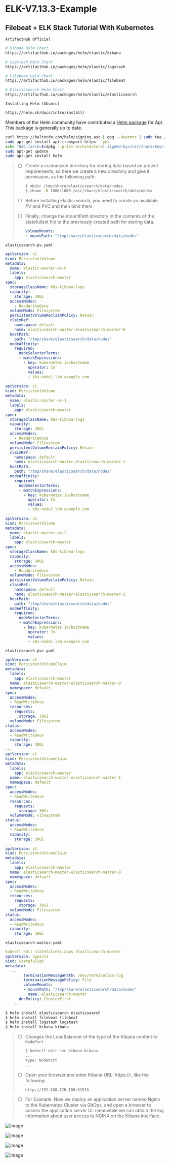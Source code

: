 # ELK-V7.13.3-Example
## Filebeat + ELK Stack Tutorial With Kubernetes



`ArtifactHub Official`

```bash
# Kibana Helm Chart
https://artifacthub.io/packages/helm/elastic/kibana

# Logstash Helm Chart
https://artifacthub.io/packages/helm/elastic/logstash

# Filebeat Helm Chart
https://artifacthub.io/packages/helm/elastic/filebeat

# Elasticsearch Helm Chart
https://artifacthub.io/packages/helm/elastic/elasticsearch
```



`Installing Helm (Ubuntu)`

```bash
https://helm.sh/docs/intro/install/
```

Members of the Helm community have contributed a [Helm package](https://helm.baltorepo.com/stable/debian/) for Apt. This package is generally up to date.

```bash
curl https://baltocdn.com/helm/signing.asc | gpg --dearmor | sudo tee /usr/share/keyrings/helm.gpg > /dev/null
sudo apt-get install apt-transport-https --yes
echo "deb [arch=$(dpkg --print-architecture) signed-by=/usr/share/keyrings/helm.gpg] https://baltocdn.com/helm/stable/debian/ all main" | sudo tee /etc/apt/sources.list.d/helm-stable-debian.list
sudo apt-get update
sudo apt-get install helm
```



> - [ ] Create a customized directory for storing data based on project requirements, so here we create a new directory and give it permission, as the following path:
>
>   ```bash
>   $ mkdir /tmp/share/elasticsearch/data/nodes
>   $ chown -R 1000:1000 /usr/share/elasticsearch/data/nodes
>   ```
>
> - [ ] Before installing Elastic-search, you need to create an available PV and PVC and then bind them.
>
> - [ ] Finally, change the mountPath directory in the contents of the statefullset file to the previously created path for storing data.
>
>   ```yaml
>   volumeMounts:
>   - mountPath: "/tmp/share/elasticsearch/data/nodes"
>   ```

`elasticsearch-pv.yaml`

```yaml
apiVersion: v1
kind: PersistentVolume
metadata:
  name: elastic-master-pv-0
  labels:
    app: elasticsearch-master
spec:
  storageClassName: k8s-kibana-logs
  capacity:
    storage: 30Gi
  accessModes:
    - ReadWriteOnce
  volumeMode: Filesystem
  persistentVolumeReclaimPolicy: Retain
  claimRef:
    namespace: default
    name: elasticsearch-master-elasticsearch-master-0
  hostPath:
    path: "/tmp/share/elasticsearch/data/nodes"
  nodeAffinity:
    required:
      nodeSelectorTerms:
      - matchExpressions:
        - key: kubernetes.io/hostname
          operator: In
          values:
          - k8s-node1.lab.example.com
---
apiVersion: v1
kind: PersistentVolume
metadata:
  name: elastic-master-pv-1
  labels:
    app: elasticsearch-master
spec:
  storageClassName: k8s-kibana-logs
  capacity:
    storage: 30Gi
  accessModes:
    - ReadWriteOnce
  volumeMode: Filesystem
  persistentVolumeReclaimPolicy: Retain
  claimRef:
    namespace: default
    name: elasticsearch-master-elasticsearch-master-1
  hostPath:
    path: "/tmp/share/elasticsearch/data/nodes"
  nodeAffinity:
    required:
      nodeSelectorTerms:
      - matchExpressions:
        - key: kubernetes.io/hostname
          operator: In
          values:
          - k8s-node2.lab.example.com
---
apiVersion: v1
kind: PersistentVolume
metadata:
  name: elastic-master-pv-2
  labels:
    app: elasticsearch-master
spec:
  storageClassName: k8s-kibana-logs
  capacity:
    storage: 30Gi
  accessModes:
    - ReadWriteOnce
  volumeMode: Filesystem
  persistentVolumeReclaimPolicy: Retain
  claimRef:
    namespace: default
    name: elasticsearch-master-elasticsearch-master-2
  hostPath:
    path: "/tmp/share/elasticsearch/data/nodes"
  nodeAffinity:
    required:
      nodeSelectorTerms:
      - matchExpressions:
        - key: kubernetes.io/hostname
          operator: In
          values:
          - k8s-node1.lab.example.com
```



`elasticsearch-pvc.yaml`

```yaml
apiVersion: v1
kind: PersistentVolumeClaim
metadata:
  labels:
    app: elasticsearch-master
  name: elasticsearch-master-elasticsearch-master-0
  namespace: default
spec:
  accessModes:
  - ReadWriteOnce
  resources:
    requests:
      storage: 30Gi
  volumeMode: Filesystem
status:
  accessModes:
  - ReadWriteOnce
  capacity:
    storage: 30Gi
---
apiVersion: v1
kind: PersistentVolumeClaim
metadata:
  labels:
    app: elasticsearch-master
  name: elasticsearch-master-elasticsearch-master-1
  namespace: default
spec:
  accessModes:
  - ReadWriteOnce
  resources:
    requests:
      storage: 30Gi
  volumeMode: Filesystem
status:
  accessModes:
  - ReadWriteOnce
  capacity:
    storage: 30Gi
---
apiVersion: v1
kind: PersistentVolumeClaim
metadata:
  labels:
    app: elasticsearch-master
  name: elasticsearch-master-elasticsearch-master-0
  namespace: default
spec:
  accessModes:
  - ReadWriteOnce
  resources:
    requests:
      storage: 30Gi
  volumeMode: Filesystem
status:
  accessModes:
  - ReadWriteOnce
  capacity:
    storage: 30Gi
```



`elasticsearch-master.yaml`

```yaml
kubectl edit statefulsets.apps elasticsearch-master
apiVersion: apps/v1
kind: StatefulSet
metadata:
  ...
        terminationMessagePath: /dev/termination-log
        terminationMessagePolicy: File
        volumeMounts:
        - mountPath: "/tmp/share/elasticsearch/data/nodes"
          name: elasticsearch-master
      dnsPolicy: ClusterFirst
    ...
```



```bash
$ helm install elasticsearch elasticsearch
$ helm install filebeat filebeat
$ helm install logstash logstash
$ helm install kibana kibana
```





> - [ ] Changes the LoadBalancer of the type of the Kibana content to `NodePort`
>
>   ```bash
>   $ kubectl edit svc kibana-kibana
>   ...
>   type: NodePort
>   ...
>   ```
>
> - [ ] Open your browser and enter Kibana URL: https://<node-ip>:<nodeport>, like the following:
>
>   ```
>   http://192.168.126.100:31533
>   ```
  


> - [ ] For Example:  Now we deploy an application server named Nginx to the Kubernetes Cluster via GitOps, and open a browser to access the application server UI. meanwhile we can obtain the log information about user access to NGINX on the Kibana interface.  
  
  
![image](https://user-images.githubusercontent.com/49580847/170850683-2d5587bf-d6ee-410f-b682-64b3ff7fdc29.png)
  

![image](https://user-images.githubusercontent.com/49580847/170850689-b4e964a7-c055-4c03-91fd-3d8c9295c4f9.png)
  

![image](https://user-images.githubusercontent.com/49580847/170850712-13cd8708-8015-4fb1-9842-82aa2588aab6.png)
  
![image](https://user-images.githubusercontent.com/49580847/170850953-03c801c6-2259-41ce-915e-047afa7616de.png)



